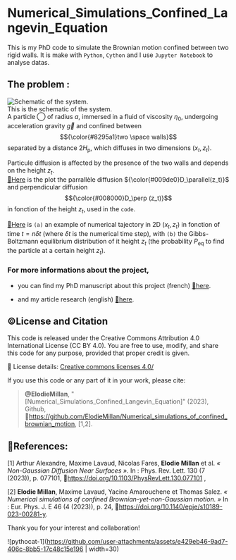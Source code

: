 # Numerical_Simulations_Confined_Langevin_Equation

This is my PhD code to simulate the Brownian motion confined between two rigid walls.
It is make with `Python`, `Cython` and I use `Jupyter Notebook` to analyse datas.

## The problem :
![Schematic of the system.](https://media.springernature.com/lw685/springer-static/image/art%3A10.1140%2Fepje%2Fs10189-023-00281-y/MediaObjects/10189_2023_281_Figa_HTML.png?as=webp) \
This is the schematic of the system. \
A particle ◯ of radius $a$, immersed in a fluid of viscosity $\eta_\mathrm{0}$, undergoing acceleration gravity $\vec{g}$ and confined between $${\color{#8295a1}two \space walls}$$ separated by a distance $2H_\mathrm{p}$, which diffuses in two dimensions $(x_t, z_t)$.

Particule diffusion is affected by the presence of the two walls and depends on the height $z_t$. \
[🔗Here](Double_Walls_Overdamped_Langevin_Python/Diffusion.pdf) is the plot the parrallèle diffusion ${\color{#009de0}D_\parallel(z_t)}$ and perpendicular diffusion $${\color{#008000}D_\perp (z_t)}$$ in fonction of the height $z_t$, used in the `code`.

[🔗Here](Optimisations/Figures/Traj_Peq.pdf) is `(a)` an example of numerical tajectory in 2D $(x_t,z_t)$ in fonction of time $t=n \delta t$ (where $\delta t$ is the numerical time step), with `(b)` the Gibbs-Boltzmann equilibrium distribution of it height $z_t$ (the probability $P_\mathrm{eq}$ to find the particle at a certain height $z_t$).

### For more informations about the project, 
- you can find my PhD manuscript about this project (french) [🔗here]([Optimisations/Figures/Traj_Peq.pdf](https://theses.hal.science/tel-04583730)).

- and my article research (english) [🔗here](https://link.springer.com/article/10.1140/epje/s10189-023-00281-y).

## ©️License and Citation
This code is released under the Creative Commons Attribution 4.0 International License (CC BY 4.0).
You are free to use, modify, and share this code for any purpose, provided that proper credit is given.

🔗 License details: [Creative commons licenses 4.0/](https://creativecommons.org/licenses/by/4.0/)

If you use this code or any part of it in your work, please cite:

> **@ElodieMillan**, "[Numerical_Simulations_Confined_Langevin_Equation]" (2023), Github, 🔗https://github.com/ElodieMillan/Numerical_simulations_of_confined_brownian_motion, [1,2].

## 📰References: 
[1] Arthur Alexandre, Maxime Lavaud, Nicolas Fares, **Elodie Millan** et al. _« Non-Gaussian Diffusion
Near Surfaces »_. In : Phys. Rev. Lett. 130 (7 (2023)), p. 077101, 🔗https://doi.org/10.1103/PhysRevLett.130.077101 ,

[2] **Elodie Millan**, Maxime Lavaud, Yacine Amarouchene et Thomas Salez. _« Numerical simulations of
confined Brownian-yet-non-Gaussian motion. »_ In : Eur. Phys. J. E 46 (4 (2023)), p. 24, 🔗https://doi.org/10.1140/epje/s10189-023-00281-y.

Thank you for your interest and collaboration!


![pythocat-1](https://github.com/user-attachments/assets/e429eb46-9ad7-406c-8bb5-17c48c15e196 | width=30)
